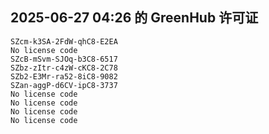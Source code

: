 ## 2025-06-27 04:26 的 GreenHub 许可证
```
SZcm-k3SA-2FdW-qhC8-E2EA
No license code
SZcB-mSvm-SJOq-b3C8-6517
SZbz-zItr-c4zW-cKC8-2C78
SZb2-E3Mr-ra52-8iC8-9082
SZan-aggP-d6CV-ipC8-3737
No license code
No license code
No license code
No license code
```
